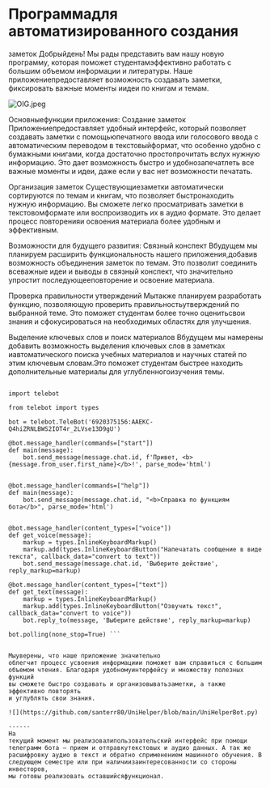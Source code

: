 # Программадля автоматизированного создания
заметок
Добрыйдень! Мы рады представить вам нашу новую
программу, которая поможет студентамэффективно работать с большим объемом
информации и литературы. Наше приложениепредоставляет возможность создавать
заметки, фиксировать важные моменты иидеи по книгам и темам.

![OIG.jpeg](https://github.com/santerr80/UniHelper/blob/main/OIG.jpeg)


Основныефункции приложения:
Создание
заметок
Приложениепредоставляет удобный интерфейс, который
позволяет создавать заметки с помощьюпечатного ввода или голосового ввода
с автоматическим переводом в текстовыйформат, что особенно удобно с бумажными
книгами, когда достаточно простопрочитать вслух нужную информацию. Это
дает возможность быстро и удобнозапечатлеть все важные моменты и идеи,
даже если у вас нет возможности печатать.



Организация
заметок
Существующиезаметки автоматически сортируются по
темам и книгам, что позволяет быстронаходить нужную информацию. Вы сможете
легко просматривать заметки в текстовомформате или воспроизводить их в аудио
формате. Это делает процесс повторенияи освоения материала более удобным и
эффективным.



Возможности
для будущего развития:
Связный
конспект
Вбудущем мы планируем расширить
функциональность нашего приложения,добавив возможность объединения заметок
по темам. Это позволит соединить всеважные идеи и выводы в связный конспект,
что значительно упростит последующееповторение и освоение материала.




Проверка
правильности утверждений
Мытакже планируем разработать функцию,
позволяющую проверить правильностьутверждений по выбранной теме. Это
поможет студентам более точно оценитьсвои знания и сфокусироваться на
необходимых областях для улучшения.



Выделение
ключевых слов и поиск материалов
Вбудущем мы намерены добавить возможность
выделения ключевых слов в заметках иавтоматического поиска учебных материалов
и научных статей по этим ключевым словам.Это поможет студентам быстрее находить
дополнительные материалы для углубленногоизучения темы.

``` # https://t.me/MyUNHelpBot

import telebot

from telebot import types

bot = telebot.TeleBot('6920375156:AAEKC-Q4hiZRNLBWS2IOT4r_2LVse13D9gU')

@bot.message_handler(commands=["start"])
def main(message):
    bot.send_message(message.chat.id, f'Привет, <b>{message.from_user.first_name}</b>!', parse_mode='html')


@bot.message_handler(commands=["help"])
def main(message):
    bot.send_message(message.chat.id, "<b>Справка по функциям бота</b>", parse_mode='html')
    

@bot.message_handler(content_types=["voice"])
def get_voice(message):
    markup = types.InlineKeyboardMarkup()
    markup.add(types.InlineKeyboardButton("Напечатать сообщение в виде текста", callback_data="convert to text"))
    bot.send_message(message.chat.id, 'Выберите действие', reply_markup=markup)
    
@bot.message_handler(content_types=["text"])
def get_text(message):
    markup = types.InlineKeyboardMarkup()
    markup.add(types.InlineKeyboardButton("Озвучить текст", callback_data="convert to voice"))
    bot.reply_to(message, 'Выберите действие', reply_markup=markup)

bot.polling(none_stop=True) ```


Мыуверены, что наше приложение значительно
облегчит процесс усвоения информациии поможет вам справиться с большим
объемом чтения. Благодаря удобномуинтерфейсу и множеству полезных функций
вы сможете быстро создавать и организовыватьзаметки, а также эффективно повторять
и углублять свои знания.

![](https://github.com/santerr80/UniHelper/blob/main/UniHelperBot.py)

------
На
текущий момент мы реализовалипользовательский интерфейс при помощи
телеграмм бота — прием и отправкутекстовых и аудио данных. А так же
расшифровку аудио в текст и обратно сприменением машинного обучения. В
следующем семестре или при наличиизаинтересованности со стороны инвесторов,
мы готовы реализовать оставшийсяфункционал.
